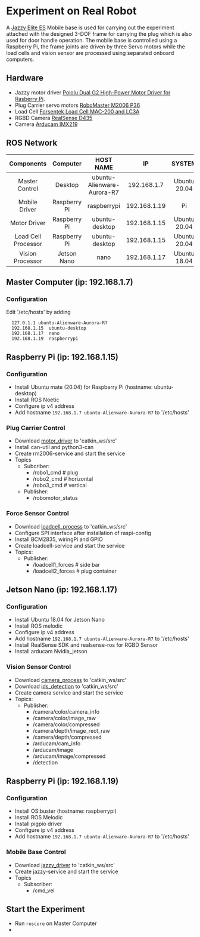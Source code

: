 # Experiment on Real Robot

A [Jazzy Elite ES](https://www.pridemobility.com/jazzy-power-chairs/jazzy-elite-es/) Mobile base is used for carrying out the experiment attached with the designed 3-DOF frame for carrying the plug which is also used for door handle operation. The mobile base is controlled using a Raspberry Pi, the frame joints are driven by three Servo motors while the load cells and vision sensor are processed using separated onboard computers.  

## Hardware
- Jazzy motor driver [Pololu Dual G2 High-Power Motor Driver for Rasberry Pi](https://www.pololu.com/product/3754).
- Plug Carrier servo motors [RoboMaster M2006 P36](https://www.robomaster.com/zh-CN/products/components/general/M2006)
- Load Cell [Forsentek Load Cell MAC-200 and LC3A](http://www.forsentek.com/down/multi_axis_load_cell_MAC.pdf)
- RGBD Camera [RealSense D435](https://www.intelrealsense.com/depth-camera-d435/)
- Camera [Arducam IMX219](https://www.arducam.com/product/arducam-imx219-auto-focus-camera-module-drop-in-replacement-for-raspberry-pi-v2-and-nvidia-jetson-nano-camera/)

## ROS Network
|Components|Computer|HOST NAME|IP|SYSTEM|ROS|Is Master|
|:---:|:---:|:---:|:---:|:---:|:---:|:---:|
|Master Control|Desktop|ubuntu-Alienware-Aurora-R7|192.168.1.7|Ubuntu 20.04|Noetic|YES|
|Mobile Driver|Raspberry Pi|raspberrypi|192.168.1.19|Pi|Melodic|No|
|Motor Driver|Raspberry Pi|ubuntu-desktop|192.168.1.15|Ubuntu 20.04|Noetic|No|
|Load Cell Processor|Raspberry Pi|ubuntu-desktop|192.168.1.15|Ubuntu 20.04|Noetic|No|
|Vision Processor|Jetson Nano|nano|192.168.1.17|Ubuntu 18.04|Melodic|No|

## Master Computer (ip: 192.168.1.7)
### Configuration
Edit '/etc/hosts' by adding
```
  127.0.1.1	ubuntu-Alienware-Aurora-R7
  192.168.1.15  ubuntu-desktop
  192.168.1.17	nano
  192.168.1.19	raspberrypi
```

## Raspberry Pi (ip: 192.168.1.15)
### Configuration
- Install Ubuntu mate (20.04) for Raspberry Pi (hostname: ubuntu-desktop)
- Install ROS Noetic
- Configure ip v4 address
- Add hostname ```192.168.1.7 ubuntu-Alienware-Aurora-R7``` to '/etc/hosts'

### Plug Carrier Control
- Download [motor_driver](https://github.com/suneric/motor_driver) to 'catkin_ws/src'
- Install can-util and python3-can
- Create rm2006-service and start the service
- Topics
  - Subcriber:
    - /robo1_cmd # plug
    - /robo2_cmd # horizontal
    - /robo3_cmd # vertical
  - Publisher:
    - /robomotor_status

### Force Sensor Control
- Download [loadcell_process](https://github.com/suneric/loadcell_process) to 'catkin_ws/src'
- Configure SPI interface after installation of raspi-config
- Install BCM2835, wiringPi and GPIO
- Create loadcell-service and start the service
- Topics:
  - Publisher:
    - /loadcell1_forces # side bar
    - /loadcell2_forces # plug container

## Jetson Nano (ip: 192.168.1.17)
### Configuration
- Install Ubuntu 18.04 for Jetson Nano
- Install ROS melodic
- Configure ip v4 address
- Add hostname ```192.168.1.7 ubuntu-Alienware-Aurora-R7``` to '/etc/hosts'
- Install RealSense SDK and realsense-ros for RGBD Sensor
- Install arducam Nvidia_jetson

### Vision Sensor Control
- Download [camera_process](https://github.com/suneric/camera_process) to 'catkin_ws/src'
- Download [ids_detection](https://github.com/suneric/indoor_service/tree/main/ids_detection) to 'catkin_ws/src'
- Create camera service and start the service
- Topics:
  - Publisher:
    - /camera/color/camera_info
    - /camera/color/image_raw
    - /camera/color/compressed
    - /camera/depth/image_rect_raw
    - /camera/depth/compressed
    - /arducam/cam_info
    - /arducam/image
    - /arducam/image/compressed
    - /detection

## Raspberry Pi (ip: 192.168.1.19)
### Configuration
- Install OS:buster (hostname: raspberrypi)
- Install ROS Melodic
- Install pigpio driver
- Configure ip v4 address
- Add hostname ```192.168.1.7 ubuntu-Alienware-Aurora-R7``` to '/etc/hosts'

### Mobile Base Control
- Download [jazzy_driver](https://github.com/suneric/jazzy_driver) to 'catkin_ws/src'
- Create jazzy-service and start the service
- Topics
  - Subscriber:
    - /cmd_vel

## Start the Experiment
- Run ```roscore``` on Master Computer
-

